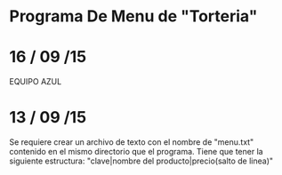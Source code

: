 # Programa De Menu de "Torteria"
# 16 / 09 /15
EQUIPO AZUL
# 13 / 09 /15
Se requiere crear un archivo de texto con el nombre de "menu.txt" contenido en el mismo directorio que el programa.
Tiene que tener la siguiente estructura:
"clave|nombre del producto|precio(salto de linea)"
